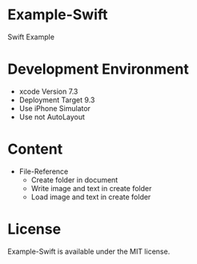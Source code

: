 # Example-Swift
Swift Example

# Development Environment
  - xcode Version 7.3
  - Deployment Target 9.3
  - Use iPhone Simulator
  - Use not AutoLayout

# Content
* File-Reference
  - Create folder in document
  - Write image and text in create folder
  - Load image and text in create folder


# License
Example-Swift is available under the MIT license.
